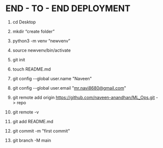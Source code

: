 # END - TO - END DEPLOYMENT

1. cd Desktop 
2. mkdir “create folder”
3. python3 -m venv “newvenv” 
4. source newvenv/bin/activate
5. git init
6. touch README.md

7. git config --global user.name "Naveen"
8. git config --global user.email "mr.navi8680@gmail.com"

9.  git remote add origin https://github.com/naveen-anandhan/ML_Ops.git  -> repo 
10. git remote -v
11. git add README.md
12. git commit -m "first commit"
13. git branch -M main
